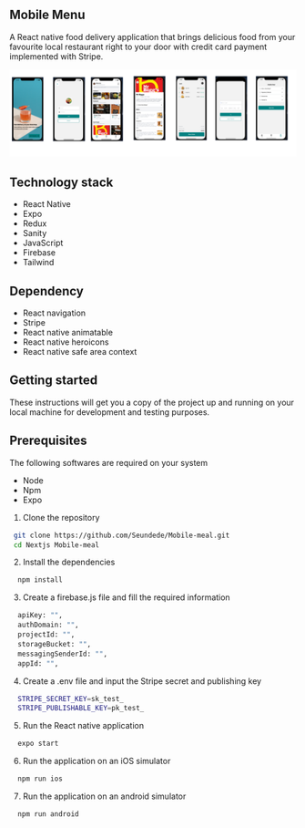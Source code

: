 ## Mobile Menu

A React native food delivery application that brings delicious food from your favourite local restaurant right to your door with credit card payment implemented with Stripe.


![Screenshot](./assets/image_readme.png)


## Technology stack

- React Native
- Expo
- Redux
- Sanity
- JavaScript
- Firebase
- Tailwind


## Dependency 

- React navigation
- Stripe
- React native animatable
- React native heroicons
- React native safe area context

## Getting started

 These instructions will get you a copy of the project up and running on your local machine for development and testing purposes.

 ## Prerequisites

 The following softwares are required on your system
 - Node
 - Npm
 - Expo

 1. Clone the repository
 ```bash
  git clone https://github.com/Seundede/Mobile-meal.git
  cd Nextjs Mobile-meal
```
2. Install the dependencies
```bash
  npm install
```
3. Create a firebase.js file and fill the required information
```bash
  apiKey: "",
  authDomain: "",
  projectId: "",
  storageBucket: "",
  messagingSenderId: "",
  appId: "",
```
4. Create a .env file and input the Stripe secret and publishing key
```bash
  STRIPE_SECRET_KEY=sk_test_
  STRIPE_PUBLISHABLE_KEY=pk_test_
```
5. Run the React native application
```bash
  expo start 
```
6. Run the application on an iOS simulator
```bash
  npm run ios
```
7. Run the application on an android simulator
```bash
  npm run android
```



